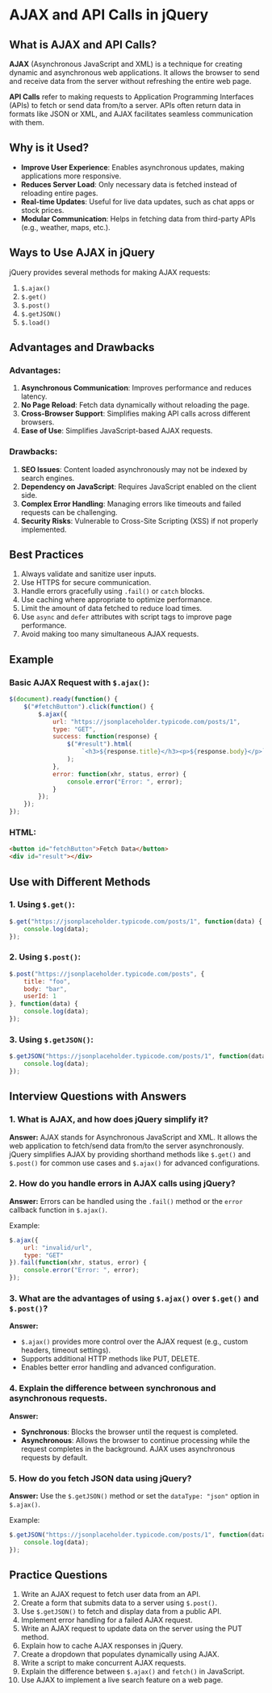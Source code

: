 # AJAX and API Calls in jQuery

## What is AJAX and API Calls?
**AJAX** (Asynchronous JavaScript and XML) is a technique for creating dynamic and asynchronous web applications. It allows the browser to send and receive data from the server without refreshing the entire web page. 

**API Calls** refer to making requests to Application Programming Interfaces (APIs) to fetch or send data from/to a server. APIs often return data in formats like JSON or XML, and AJAX facilitates seamless communication with them.

## Why is it Used?
- **Improve User Experience**: Enables asynchronous updates, making applications more responsive.
- **Reduces Server Load**: Only necessary data is fetched instead of reloading entire pages.
- **Real-time Updates**: Useful for live data updates, such as chat apps or stock prices.
- **Modular Communication**: Helps in fetching data from third-party APIs (e.g., weather, maps, etc.).

## Ways to Use AJAX in jQuery
jQuery provides several methods for making AJAX requests:
1. `$.ajax()`
2. `$.get()`
3. `$.post()`
4. `$.getJSON()`
5. `$.load()`

## Advantages and Drawbacks

### Advantages:
1. **Asynchronous Communication**: Improves performance and reduces latency.
2. **No Page Reload**: Fetch data dynamically without reloading the page.
3. **Cross-Browser Support**: Simplifies making API calls across different browsers.
4. **Ease of Use**: Simplifies JavaScript-based AJAX requests.

### Drawbacks:
1. **SEO Issues**: Content loaded asynchronously may not be indexed by search engines.
2. **Dependency on JavaScript**: Requires JavaScript enabled on the client side.
3. **Complex Error Handling**: Managing errors like timeouts and failed requests can be challenging.
4. **Security Risks**: Vulnerable to Cross-Site Scripting (XSS) if not properly implemented.

## Best Practices
1. Always validate and sanitize user inputs.
2. Use HTTPS for secure communication.
3. Handle errors gracefully using `.fail()` or `catch` blocks.
4. Use caching where appropriate to optimize performance.
5. Limit the amount of data fetched to reduce load times.
6. Use `async` and `defer` attributes with script tags to improve page performance.
7. Avoid making too many simultaneous AJAX requests.

## Example
### Basic AJAX Request with `$.ajax()`:
```javascript
$(document).ready(function() {
    $("#fetchButton").click(function() {
        $.ajax({
            url: "https://jsonplaceholder.typicode.com/posts/1",
            type: "GET",
            success: function(response) {
                $("#result").html(
                    `<h3>${response.title}</h3><p>${response.body}</p>`
                );
            },
            error: function(xhr, status, error) {
                console.error("Error: ", error);
            }
        });
    });
});
```

### HTML:
```html
<button id="fetchButton">Fetch Data</button>
<div id="result"></div>
```

## Use with Different Methods
### 1. Using `$.get()`:
```javascript
$.get("https://jsonplaceholder.typicode.com/posts/1", function(data) {
    console.log(data);
});
```

### 2. Using `$.post()`:
```javascript
$.post("https://jsonplaceholder.typicode.com/posts", {
    title: "foo",
    body: "bar",
    userId: 1
}, function(data) {
    console.log(data);
});
```

### 3. Using `$.getJSON()`:
```javascript
$.getJSON("https://jsonplaceholder.typicode.com/posts/1", function(data) {
    console.log(data);
});
```

## Interview Questions with Answers

### 1. **What is AJAX, and how does jQuery simplify it?**
**Answer:** AJAX stands for Asynchronous JavaScript and XML. It allows the web application to fetch/send data from/to the server asynchronously. jQuery simplifies AJAX by providing shorthand methods like `$.get()` and `$.post()` for common use cases and `$.ajax()` for advanced configurations.

### 2. **How do you handle errors in AJAX calls using jQuery?**
**Answer:** Errors can be handled using the `.fail()` method or the `error` callback function in `$.ajax()`.

Example:
```javascript
$.ajax({
    url: "invalid/url",
    type: "GET"
}).fail(function(xhr, status, error) {
    console.error("Error: ", error);
});
```

### 3. **What are the advantages of using `$.ajax()` over `$.get()` and `$.post()`?**
**Answer:**
- `$.ajax()` provides more control over the AJAX request (e.g., custom headers, timeout settings).
- Supports additional HTTP methods like PUT, DELETE.
- Enables better error handling and advanced configuration.

### 4. **Explain the difference between synchronous and asynchronous requests.**
**Answer:**
- **Synchronous**: Blocks the browser until the request is completed.
- **Asynchronous**: Allows the browser to continue processing while the request completes in the background. AJAX uses asynchronous requests by default.

### 5. **How do you fetch JSON data using jQuery?**
**Answer:**
Use the `$.getJSON()` method or set the `dataType: "json"` option in `$.ajax()`.

Example:
```javascript
$.getJSON("https://jsonplaceholder.typicode.com/posts/1", function(data) {
    console.log(data);
});
```

## Practice Questions
1. Write an AJAX request to fetch user data from an API.
2. Create a form that submits data to a server using `$.post()`.
3. Use `$.getJSON()` to fetch and display data from a public API.
4. Implement error handling for a failed AJAX request.
5. Write an AJAX request to update data on the server using the PUT method.
6. Explain how to cache AJAX responses in jQuery.
7. Create a dropdown that populates dynamically using AJAX.
8. Write a script to make concurrent AJAX requests.
9. Explain the difference between `$.ajax()` and `fetch()` in JavaScript.
10. Use AJAX to implement a live search feature on a web page.
